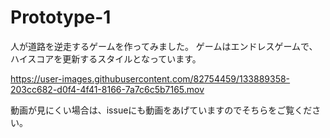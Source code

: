 # Prototype-1

人が道路を逆走するゲームを作ってみました。
ゲームはエンドレスゲームで、ハイスコアを更新するスタイルとなっています。

https://user-images.githubusercontent.com/82754459/133889358-203cc682-d0f4-4f41-8166-7a7c6c5b7165.mov

動画が見にくい場合は、issueにも動画をあげていますのでそちらをご覧ください。
